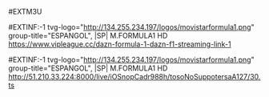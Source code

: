 

#EXTM3U

#EXTINF:-1 tvg-logo="http://134.255.234.197/logos/movistarformula1.png" group-title="ESPANGOL", |SP| M.FORMULA1 HD
https://www.vipleague.cc/dazn-formula-1-dazn-f1-streaming-link-1
		
#EXTINF:-1 tvg-logo="http://134.255.234.197/logos/movistarformula1.png" group-title="ESPANGOL", |SP| M.FORMULA1 HD
http://51.210.33.224:8000/live/iOSnopCadr988h/tosoNoSuppotersaA127/30.ts

